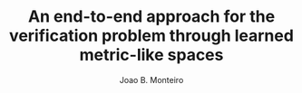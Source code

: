 ---
paperId: 36
author: Joao B. Monteiro
publicationauthor: Monteiro, J. B.
title: An end-to-end approach for the verification problem through learned metric-like spaces
pitch: https://slideslive.com/38922586/an-endtoend-approach-for-the-verification-problem-through-learned-metriclike-spaces?ref=folder-78029
pdf: Oral_Monteiro_Joao.pdf
poster: --
alt: --
type: Oral
topic: Machine Learning
link: https://research.latinxinai.org/papers/neurips/2019/pdf/Oral_Monteiro_Joao.pdf
conference: neurips
year: 2019
tags: neurips-2019-op
location: Vancouver, Canada
---